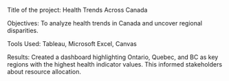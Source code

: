 Title of the project: Health Trends Across Canada

Objectives: To analyze health trends in Canada and uncover regional disparities.

Tools Used: Tableau, Microsoft Excel, Canvas

Results: Created a dashboard highlighting Ontario, Quebec, and BC as key regions with the highest health indicator values. This informed stakeholders about resource allocation.

